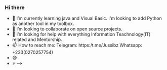 ### Hi there

- 🌱 I’m currently learning java and Visual Basic.
      I'm looking to add Python as another tool in my toolbox.
- 👯 I’m looking to collaborate on open source projects.
- 🤔 I’m looking for help with everything Information Teachnology(IT) related and Mentorship.
- 📫 How to reach me:
 Telegram: https:/t.me/Jussibz
 Whatsapp: +233(0270257754)
- 😄 
- ⚡ 
-->
